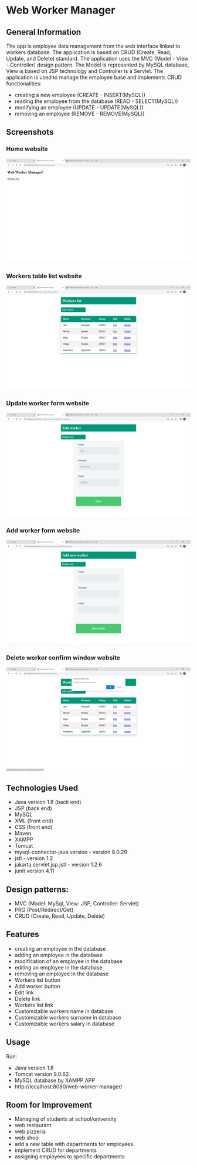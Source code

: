 # Web Worker Manager

## General Information
The app is employee data management from the web interface linked to workers database. The application is based on CRUD (Create, Read, Update, and Delete) standard. The application uses the MVC (Model - View - Controller) design pattern. The Model is represented by MySQL database, View is based on JSP technology and Controller is a Servlet. The application is used to manage the employee base and implements CRUD functionalities:
- creating a new employee (CREATE - INSERT(MySQL))
- reading the employee from the database (READ - SELECT(MySQL))
- modifying an employee (UPDATE - UPDATE(MySQL))
- removing an employee (REMOVE - REMOVE(MySQL))

## Screenshots
### Home website
![Home](./img/home.png)

### Workers table list website
![Worker list](./img/workersListTable.png)

### Update worker form website
![Update form](./img/editWorkerForm.png)

### Add worker form website
![Add form](./img/addWorkerForm.png)

### Delete worker confirm window website
![Delete window](./img/deleteWorkerWindow.png)

## Technologies Used
- Java version 1.8 (back end)
- JSP (back end)
- MySQL
- XML (front end)
- CSS (front end)
- Maven
- XAMPP
- Tomcat
- mysql-connector-java version - version 8.0.29
- jstl - version 1.2
- jakarta.servlet.jsp.jstl - version 1.2.6
- junit version 4.11

## Design patterns:
- MVC (Model: MySql, View: JSP, Controller: Servlet)
- PRG (Post/Redirect/Get)
- CRUD (Create, Read, Update, Delete)

## Features
- creating an employee in the database
- adding an employee in the database
- modification of an employee in the database
- editing an employee in the database
- removing an employee in the database
- Workers list button
- Add worker button
- Edit link
- Delete link
- Workers list link
- Customizable workers name in database
- Customizable workers surname in database
- Customizable workers salary in database

## Usage
Run:
- Java version 1.8
- Tomcat version 9.0.62
- MySQL database by XAMPP APP
- http://localhost:8080/web-worker-manager/

## Room for Improvement
- Managing of students at school/university
- web restaurant
- web pizzeria
- web shop
- add a new table with departments for employees.
- implement CRUD for departments
- assigning employees to specific departments
